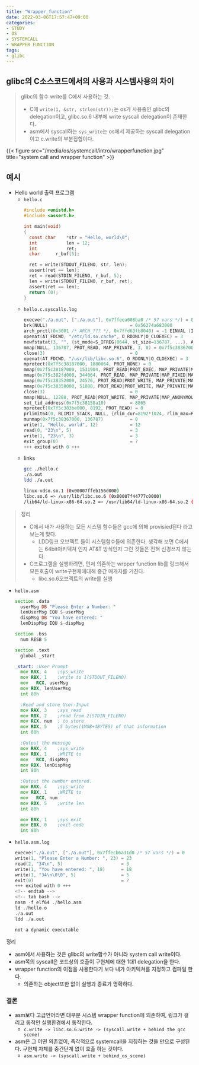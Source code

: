 ```yaml
---
title: "Wrapper_function"
date: 2022-03-06T17:57:47+09:00
categories:
- STUDY
- OS
- SYSTEMCALL
- WRAPPER FUNCTION
tags:
- glibc
---
```


glibc의 C소스코드에서의 사용과 시스템사용의 차이
-----------------------------------------------

> glibc의 함수 write를 C에서 사용하는 것.
> - C에 ``write(1, &str, strlen(str));``는 os가 사용중인 glibc의 delegation이고, glibc.so.6 내부에 write syscall delegation이 존재한다.
> - asm에서 syscall하는 ``sys_write``는 os에서 제공하는 syscall delegation이고 c.write의 부분집합이다.

{{< figure src="/media/os/systemcall/intro/wrapperfunction.jpg" title="system call and wrapper function" >}}

예시
---
- Hello world 출력 프로그램
  - ``hello.c``
    ```c
    #include <unistd.h>
    #include <assert.h>

    int	main(void)
    {
      const char	*str = "Hello, world\0";
      int			len = 12;
      int			ret;
      char		r_buf[5];

      ret = write(STDOUT_FILENO, str, len);
      assert(ret == len);	
      ret = read(STDIN_FILENO, r_buf, 5);
      len = write(STDOUT_FILENO, r_buf, ret);
      assert(ret == len);
      return (0);
    }
    ```
  - ``hello.c.syscalls.log``
    ```c
    execve("./a.out", ["./a.out"], 0x7ffeea008ba0 /* 57 vars */) = 0
    brk(NULL)                               = 0x56274a683000
    arch_prctl(0x3001 /* ARCH_??? */, 0x7ffd63fb8040) = -1 EINVAL (Invalid argument)
    openat(AT_FDCWD, "/etc/ld.so.cache", O_RDONLY|O_CLOEXEC) = 3
    newfstatat(3, "", {st_mode=S_IFREG|0644, st_size=136787, ...}, AT_EMPTY_PATH) = 0
    mmap(NULL, 136787, PROT_READ, MAP_PRIVATE, 3, 0) = 0x7f5c38367000
    close(3)                                = 0
    openat(AT_FDCWD, "/usr/lib/libc.so.6", O_RDONLY|O_CLOEXEC) = 3
    mprotect(0x7f5c38187000, 1880064, PROT_NONE) = 0
    mmap(0x7f5c38187000, 1531904, PROT_READ|PROT_EXEC, MAP_PRIVATE|MAP_FIXED|MAP_DENYWRITE, 3, 0x2c000) = 0x7f5c38187000
    mmap(0x7f5c382fd000, 344064, PROT_READ, MAP_PRIVATE|MAP_FIXED|MAP_DENYWRITE, 3, 0x1a2000) = 0x7f5c382fd000
    mmap(0x7f5c38352000, 24576, PROT_READ|PROT_WRITE, MAP_PRIVATE|MAP_FIXED|MAP_DENYWRITE, 3, 0x1f6000) = 0x7f5c38352000
    mmap(0x7f5c38358000, 51888, PROT_READ|PROT_WRITE, MAP_PRIVATE|MAP_FIXED|MAP_ANONYMOUS, -1, 0) = 0x7f5c38358000
    close(3)                                = 0
    mmap(NULL, 12288, PROT_READ|PROT_WRITE, MAP_PRIVATE|MAP_ANONYMOUS, -1, 0) = 0x7f5c38158000
    set_tid_address(0x7f5c38158a10)         = 8865
    mprotect(0x7f5c383be000, 8192, PROT_READ) = 0
    prlimit64(0, RLIMIT_STACK, NULL, {rlim_cur=8192*1024, rlim_max=RLIM64_INFINITY}) = 0
    munmap(0x7f5c38367000, 136787)          = 0
    write(1, "Hello, world", 12)            = 12
    read(0, "23\n", 5)                      = 3
    write(1, "23\n", 3)                     = 3
    exit_group(0)                           = ?
    +++ exited with 0 +++
    ```
  - links
    ```bash
    gcc ./hello.c
    ./a.out
    ldd ./a.out

    linux-vdso.so.1 (0x00007ffeb156d000)
    libc.so.6 => /usr/lib/libc.so.6 (0x00007f44777c0000)
    /lib64/ld-linux-x86-64.so.2 => /usr/lib64/ld-linux-x86-64.so.2 (0x00007f44779f3000)
    ```
> 정리
>   - C에서 내가 사용하는 모든 시스템 함수들은 gcc에 의해 provisied된다 라고 보는게 맞다.
>     - LDD링크 오브젝트 들이 시스템함수들에 의존한다.
> 생각해 보면 C에서는 64bit아키텍쳐 인지 AT&T 방식인지 그런 것들은 전혀 신경쓰지 않는다.
>   - C프로그램을 실행하려면, 먼저 의존하는 wrpper function lib를 링크해서 모든호출이 write구현체에대해 중간 매개자를 거친다.
>     - libc.so.6오브젝트의 write를 실행

  - ``hello.asm``
    ```asm
    section .data
      userMsg DB "Please Enter a Number: "
      lenUserMsg EQU $-userMsg
      dispMsg DB "You have entered: " 
      lenDispMsg EQU $-dispMsg

    section .bss
      num RESB 5

    section .text
      global _start

    _start:	;User Prompt
      mov RAX, 4	;sys_write
      mov RBX, 1	;write to 1(STDOUT_FILENO)
      mov	RCX, userMsg
      mov RDX, lenUserMsg
      int 80h

      ;Read and store User-Input
      mov RAX, 3	;sys_read
      mov RBX, 2	;read from 2(STDIN_FILENO)
      mov RCX, num	; to store
      mov RDX, 5	;5 bytes(1MSB+4BYTES) of that information
      int 80h

      ;Output the messege
      mov RAX, 4	;sys_write
      mov RBX, 1	;WRITE to
      mov	RCX, dispMsg
      mov RDX, lenDispMsg
      int 80h

      ;Output the number entered.
      mov RAX, 4	;sys_write
      mov RBX, 1	;WRITE to
      mov	RCX, num
      mov RDX, 5	;write len
      int 80h

      mov EAX, 1	;sys_exit
      mov EBX, 0	;exit code
      int 80h
    ```
  - ``hello.asm.log``
    ```c
    execve("./a.out", ["./a.out"], 0x7ffecb6a31d0 /* 57 vars */) = 0
    write(1, "Please Enter a Number: ", 23) = 23
    read(2, "34\n", 5)                      = 3
    write(1, "You have entered: ", 18)      = 18
    write(1, "34\n\0\0", 5)                 = 5
    exit(0)                                 = ?
    +++ exited with 0 +++
    <!-- endtab -->
    <!-- tab bash -->
    nasm -f elf64 ./hello.asm
    ld ./hello.o
    ./a.out
    ldd ./a.out

    not a dynamic executable
    ```
정리
  - asm에서 사용하는 것은 glibc의 write함수가 아니라 system call write이다.
  - asm쪽의 syscall은 코드상의 호출이 구현체에 대한 1대1 delegation을 한다.
  - wrapper function의 이점을 사용한다기 보다 내가 아키텍쳐를 지정하고 컴파일 한다.
    - 의존하는 object또한 없이 실행과 종료가 명확하다.

### 결론

- asm보다 고급언어라면 대부분 시스템 wrapper function에 의존하여, 링크가 걸리고 동적인 실행환경에서 동작한다.
  - ``c.write -> libc.so.6.write -> (syscall.write + behind the gcc scene)``
- asm은 그 어떤 의존없이, 즉각적으로 systemcall을 지칭하는 것들 만으로 구성된다. 구현체 자체를 중간단계 없이 호출 하는 것이다.
  - ``asm.write -> (syscall.write + behind_os_scene)``
